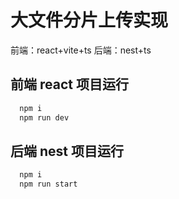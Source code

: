# 大文件分片上传实现

前端：react+vite+ts
后端：nest+ts

## 前端 react 项目运行

```javascript
  npm i
  npm run dev
```

## 后端 nest 项目运行

```javascript
  npm i
  npm run start
```
